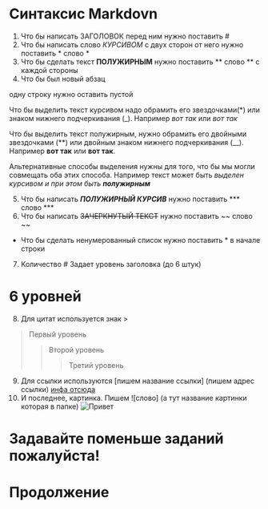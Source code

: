 # Синтаксис Markdovn
1. Что бы написать ЗАГОЛОВОК перед ним нужно поставить #
2. Что бы написать слово *КУРСИВОМ* с двух сторон от него нужно поставить * слово *
3. Что бы сделать текст **ПОЛУЖИРНЫМ** нужно поставить ** слово ** с каждой стороны
4. Что бы был новый абзац

одну строку нужно оставить пустой

Что бы выделить текст курсивом надо обрамить его звездочками(*) или знаком нижнего подчеркивания (_). Например *вот так* или _вот так_

Что бы выделить текст полужирным, нужно обрамить его двойными звездочками (**) или двойным знаком нижнего подчеркивания (__). Например **вот так** или __вот так__.

Альтернативные способы выделения нужны для того, что бы мы могли совмещать оба этих способа. Например текст может быть _выделен курсивом и при этом быть **полужирным**_ 

5. Что бы написать ***ПОЛУЖИРНЫЙ КУРСИВ*** нужно поставить *** слово ***
6. Что бы написать ~~ЗАЧЕРКНУТЫЙ ТЕКСТ~~ нужно поставить ~~ слово ~~
* Что бы сделать ненумерованный список нужно поставить * в начале строки
7. Количество # Задает уровень заголовка (до 6 штук)
# 6 уровней
8. Для цитат используется знак >

>Первый уровень
>>Второй уровень
>>>Третий уровень
9. Для ссылки используются [пишем название ссылки] (пишем адрес ссылки) [инфа отсюда](https://gist.github.com)
10. И последнее, картинка. Пишем ![слово] (а тут название картинки которая в папке)
![Привет](slide-12.jpg)
# Задавайте поменьше заданий пожалуйста!

# Продолжение
